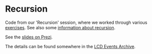 Recursion
=========

Code from our 'Recursion' session, where we worked through various [exercises](Exercises.md).  See also some [information about recursion](Recursion.md).

See the [slides on Prezi](http://prezi.com/opt1h-r7x-uy/?utm_campaign=share&utm_medium=copy&rc=ex0share).

The details can be found somewhere in the [LCD Events Archive](http://leedscodedojo.github.io/archive.html).
